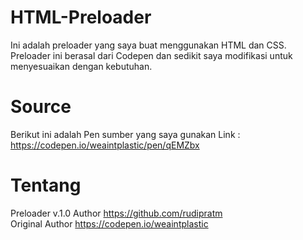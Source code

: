 # HTML-Preloader
Ini adalah preloader yang saya buat menggunakan HTML dan CSS. Preloader ini berasal dari Codepen dan sedikit saya modifikasi untuk menyesuaikan dengan kebutuhan.
# Source
Berikut ini adalah Pen sumber yang saya gunakan
Link : https://codepen.io/weaintplastic/pen/qEMZbx
# Tentang
Preloader v.1.0
Author https://github.com/rudipratm<br>
Original Author https://codepen.io/weaintplastic
